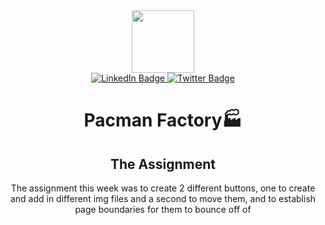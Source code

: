 <div id="header" align="center">
  <img src="https://media.giphy.com/media/M9gbBd9nbDrOTu1Mqx/giphy.gif" width="100"/>
<div id="badges">
  <a href="(https://linkedin.com/in/matthew-solomon-8ba39b93)">
    <img src="https://img.shields.io/badge/LinkedIn-blue?style=for-the-badge&logo=linkedin&logoColor=white" alt="LinkedIn Badge"/>
  </a>
  <a href="[your-twitter-URL](https://twitter.com/msolomon42)">
    <img src="https://img.shields.io/badge/Twitter-blue?style=for-the-badge&logo=twitter&logoColor=white" alt="Twitter Badge"/>
  </a>
</div>

<h1>Pacman Factory🏭</h1>

<h2>The Assignment</h2>

The assignment this week was to create 2 different buttons, one to create and add in different img files and a second to move them, and to establish page boundaries for them to bounce off of
